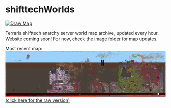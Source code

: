 # shifttechWorlds
[![Draw Map](https://github.com/InfinityNichto/shifttechWorlds/actions/workflows/drawMap.yml/badge.svg?branch=main)](https://github.com/InfinityNichto/shifttechWorlds/actions/workflows/drawMap.yml)

Terraria shifttech anarchy server world map archive, updated every hour. Website coming soon!
For now, check the [image folder](/images/) for map updates.

Most recent map: ![](/images/!most-recent.png)
[(click here for the raw version)](https://raw.githubusercontent.com/InfinityNichto/shifttechWorlds/main/images/!most-recent.png)
